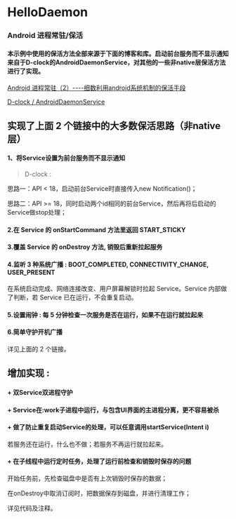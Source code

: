 # HelloDaemon
### Android 进程常驻/保活

#### 本示例中使用的保活方法全部来源于下面的博客和库。启动前台服务而不显示通知来自于D-clock的AndroidDaemonService，对其他的一些非native层保活方法进行了实现。

[Android 进程常驻（2）----细数利用android系统机制的保活手段](http://blog.csdn.net/marswin89/article/details/50890708)

[D-clock / AndroidDaemonService](https://github.com/D-clock/AndroidDaemonService)

## 实现了上面 2 个链接中的大多数保活思路（非native层）

#### 1、将Service设置为前台服务而不显示通知

> D-clock :
>  
思路一：API < 18，启动前台Service时直接传入new Notification()；
>
思路二：API >= 18，同时启动两个id相同的前台Service，然后再将后启动的Service做stop处理；

#### 2.在 Service 的 onStartCommand 方法里返回 START_STICKY

#### 3.覆盖 Service 的 onDestroy 方法, 销毁后重新拉起服务

#### 4.监听 3 种系统广播 : BOOT\_COMPLETED, CONNECTIVITY\_CHANGE, USER\_PRESENT

在系统启动完成、网络连接改变、用户屏幕解锁时拉起 Service。Service 内部做了判断，若 Service 已在运行，不会重复启动。

#### 5.设置闹钟 : 每 5 分钟检查一次服务是否在运行，如果不在运行就拉起来

#### 6.简单守护开机广播

详见上面的 2 个链接。

## 增加实现 :

#### \+ 双Service双进程守护

#### \+ Service在:work子进程中运行，与包含UI界面的主进程分离，更不容易被杀

#### \+ 做了防止重复启动Service的处理，可以任意调用startService(Intent i)

若服务还在运行，什么也不做；若服务不再运行就拉起来。

#### \+ 在子线程中运行定时任务，处理了运行前检查和销毁时保存的问题

开始任务前，先检查磁盘中是否有上次销毁时保存的数据；

在onDestroy中取消订阅时，把数据保存到磁盘，并进行清理工作；

详见代码及注释。
